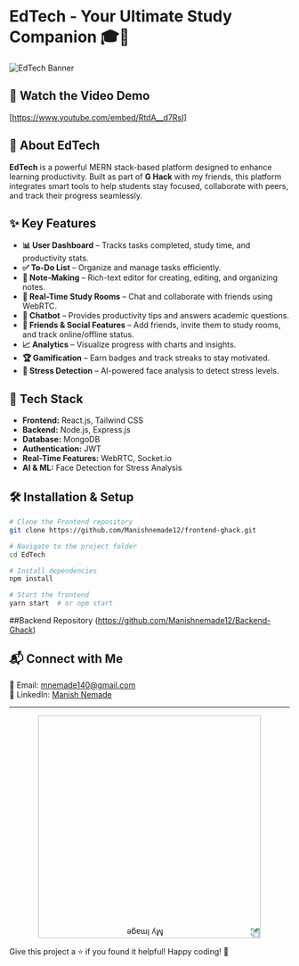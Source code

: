 # EdTech - Your Ultimate Study Companion 🎓🚀

![EdTech Banner](https://res.cloudinary.com/do0jgbkjz/image/upload/v1741873944/vbm-admin/file_1741873943558.png)

## 🎥 Watch the Video Demo
[https://www.youtube.com/embed/RtdA__d7RsI]



## 📌 About EdTech
**EdTech** is a powerful MERN stack-based platform designed to enhance learning productivity. Built as part of **G Hack** with my friends, this platform integrates smart tools to help students stay focused, collaborate with peers, and track their progress seamlessly.

## ✨ Key Features
- **📊 User Dashboard** – Tracks tasks completed, study time, and productivity stats.
- **✅ To-Do List** – Organize and manage tasks efficiently.
- **📝 Note-Making** – Rich-text editor for creating, editing, and organizing notes.
- **💬 Real-Time Study Rooms** – Chat and collaborate with friends using WebRTC.
- **🤖 Chatbot** – Provides productivity tips and answers academic questions.
- **👥 Friends & Social Features** – Add friends, invite them to study rooms, and track online/offline status.
- **📈 Analytics** – Visualize progress with charts and insights.
- **🏆 Gamification** – Earn badges and track streaks to stay motivated.
- **🧠 Stress Detection** – AI-powered face analysis to detect stress levels.

## 🚀 Tech Stack
- **Frontend:** React.js, Tailwind CSS
- **Backend:** Node.js, Express.js
- **Database:** MongoDB
- **Authentication:** JWT
- **Real-Time Features:** WebRTC, Socket.io
- **AI & ML:** Face Detection for Stress Analysis

## 🛠 Installation & Setup
```bash
# Clone the Frontend repository
git clone https://github.com/Manishnemade12/frontend-ghack.git

# Navigate to the project folder
cd EdTech

# Install dependencies
npm install

# Start the frontend
yarn start  # or npm start
```
##Backend Repository 
(https://github.com/Manishnemade12/Backend-Ghack)
## 📬 Connect with Me
📧 Email: [mnemade140@gmail.com](mailto:mnemade140@gmail.com)  
💼 LinkedIn: [Manish Nemade](https://www.linkedin.com/in/manish-nemade-aaa69b28a/)  

---
<p align="center">
  <img src="https://res.cloudinary.com/do0jgbkjz/image/upload/v1741884642/vbm-admin/file_1741884642431.jpg" alt="My Image" width="400" style="transform: rotate(180deg);" />
</p>



Give this project a ⭐ if you found it helpful! Happy coding! 🚀

